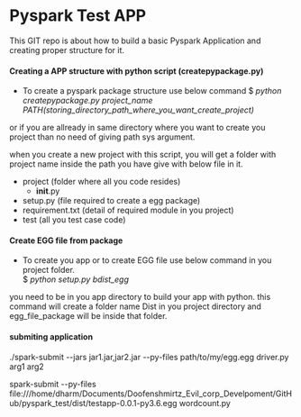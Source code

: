 # Pyspark Test APP 
This GIT repo is about how to build a basic Pyspark Application and creating proper structure for it.

#### Creating a APP structure with python script (createpypackage.py)
* To create a pyspark package structure use below command
$ *python createpypackage.py project_name PATH(storing_directory_path_where_you_want_create_project)*


or if you are allready in same directory where you want to create you project than no need of giving path sys argument.

when you create a new project with this script, you will get a folder with project name inside the path you have give with below file in it.
* project (folder where all you  code resides)
    * __init__.py
* setup.py (file required to create a egg package)
* requirement.txt (detail  of required module in you project)
* test (all you test case code)



####  Create EGG file from package

* To create you app or to create EGG file use below command in you project folder.  
  $ *python setup.py bdist_egg* 

you need to be in you app directory to build your app with python. this command will create a folder name Dist in you project directory and egg_file_package will be inside that folder.


#### submiting application

./spark-submit --jars jar1.jar,jar2.jar --py-files path/to/my/egg.egg driver.py arg1 arg2

spark-submit --py-files file:///home/dharm/Documents/Doofenshmirtz_Evil_corp_Develpoment/GitHub/pyspark_test/dist/testapp-0.0.1-py3.6.egg wordcount.py 